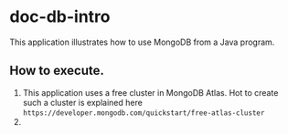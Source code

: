 # doc-db-intro

This application illustrates how to use MongoDB from a Java program.

## How to execute.

1. This application uses a free cluster in MongoDB Atlas. Hot to create such a cluster is explained here `https://developer.mongodb.com/quickstart/free-atlas-cluster`
1.

